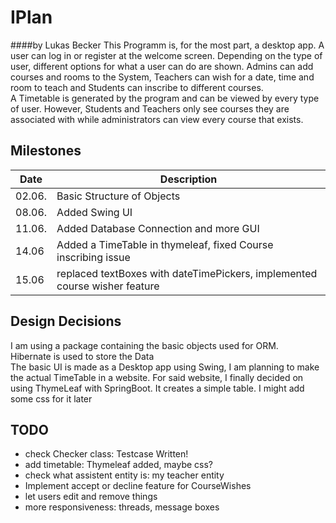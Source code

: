# IPlan 

####by Lukas Becker
This Programm is, for the most part, a desktop app. A user can log in or register at the welcome screen. Depending on 
the type of user, different options for what a user can do are shown. Admins can add courses and rooms to the System, 
Teachers can wish for a date, time and room to teach and Students can inscribe to different courses. <br /> 
A  Timetable is generated by the program and can be viewed by every type of user. However, Students and Teachers 
only see courses they are associated with while administrators can view every course that exists. 
## Milestones
Date | Description|
---|---|
02.06.|Basic Structure of Objects|
08.06.|Added Swing UI|
11.06.|Added Database Connection and more GUI|
14.06|Added a TimeTable in thymeleaf, fixed Course inscribing issue|
15.06|replaced textBoxes with dateTimePickers, implemented course wisher feature|

## Design Decisions

I am using a package containing the basic objects used for ORM. <br />
Hibernate is used to store the Data <br /> 
The basic UI is made as a Desktop app using Swing, I am planning to make the actual TimeTable in a website. 
For said website, I finally decided on using ThymeLeaf with SpringBoot. It creates a simple table. 
I might add some css for it later
## TODO
  - check Checker class: Testcase Written!  
  - add timetable: Thymeleaf added, maybe css?  
  - check what assistent entity is: my teacher entity
  - Implement accept or decline feature for CourseWishes
  - let users edit and remove things
  - more responsiveness: threads, message boxes 
